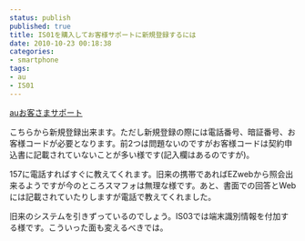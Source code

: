 ```yaml
---
status: publish
published: true
title: IS01を購入してお客様サポートに新規登録するには
date: 2010-10-23 00:18:38
categories:
- smartphone
tags:
- au
- IS01
---
```

<a href="https://cs.kddi.com/">auお客さまサポート</a>

こちらから新規登録出来ます。ただし新規登録の際には電話番号、暗証番号、お客様コードが必要となります。前2つは問題ないのですがお客様コードは契約申込書に記載されていないことが多い様です(記入欄はあるのですが)。

157に電話すればすぐに教えてくれます。旧来の携帯であればEZwebから照会出来るようですが今のところスマフォは無理な様です。あと、書面での回答とWebには記載されていたりしますが電話で教えてくれました。

旧来のシステムを引きずっているのでしょう。IS03では端末識別情報を付加する様です。こういった面も変えるべきでは。
